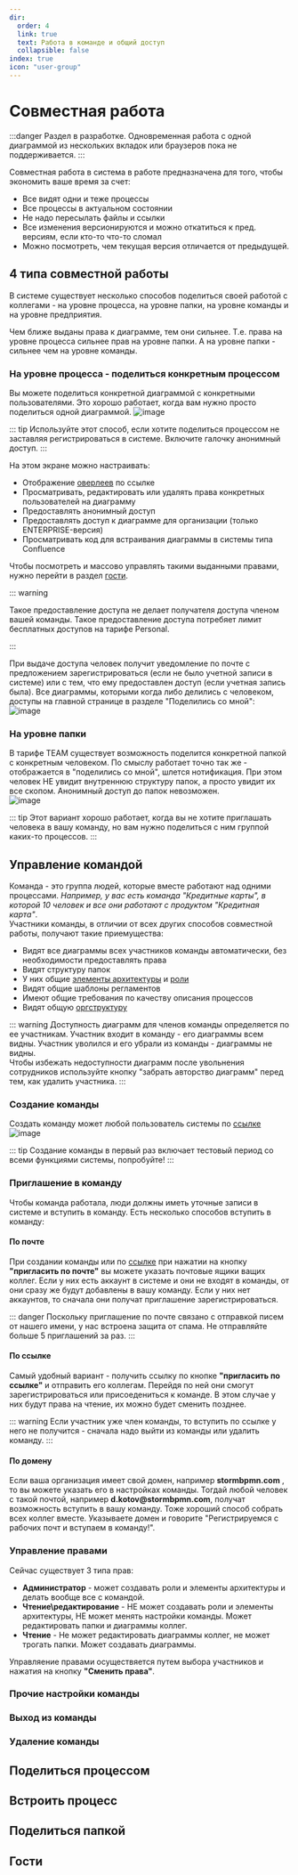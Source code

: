 ```yaml
---
dir:
  order: 4
  link: true
  text: Работа в команде и общий доступ
  collapsible: false
index: true
icon: "user-group"
---
```



# Совместная работа
:::danger
Раздел в разработке. Одновременная работа с одной диаграммой из нескольких вкладок или браузеров пока не поддерживается.
:::

Совместная работа в система в работе предназначена для того, чтобы экономить ваше время за счет:
- Все видят одни и теже процессы
- Все процессы в актуальном состоянии
- Не надо пересылать файлы и ссылки
- Все изменения версионируются и можно откатиться к пред. версиям, если кто-то что-то сломал
- Можно посмотреть, чем текущая версия отличается от предыдущей.

## 4 типа совместной работы
В системе существует несколько способов поделиться своей работой с коллегами - на уровне процесса, на уровне папки, на уровне команды и на уровне предприятия.  

 Чем ближе выданы права к диаграмме, тем они сильнее. Т.е. права на уровне процесса сильнее прав на уровне папки. А на уровне папки - сильнее чем на уровне команды.

### На уровне процесса - поделиться конкретным процессом 
Вы можете поделиться конкретной диаграммой с конкретными пользователями. Это хорошо работает, когда вам нужно просто поделиться одной диаграммой.
![image](share-diagram-1.png)

::: tip
Используйте этот способ, если хотите поделиться процессом не заставляя регистрироваться в системе. Включите галочку анонимный доступ.
:::

На этом экране можно настраивать:
- Отображение [оверлеев](../features/#меню-оверлеев)  по ссылке
- Просматривать, редактировать или удалять права конкретных пользователей на диаграмму
- Предоставлять анонимный доступ 
- Предоставлять доступ к диаграмме для организации (только ENTERPRISE-версия)
- Просматривать код для встраивания диаграммы в системы типа Confluence


Чтобы посмотреть и массово управлять такими выданными правами, нужно перейти в раздел [гости](https://stormbpmn.com/app/guests). 

::: warning

Такое предоставление доступа не делает получателя доступа членом вашей команды. Такое предоставление доступа потребяет лимит бесплатных доступов на тарифе Personal.

::: 

При выдаче доступа человек получит уведомление по почте с предложением зарегистрироваться (если не было учетной записи в системе) или с тем, что ему предоставлен доступ (если учетная запись была).
Все диаграммы, которыми когда либо делились с человеком, доступы на главной странице в разделе "Поделились со мной":  
![image](share-with-me.png)


### На уровне папки

В тарифе TEAM существует возможность поделится конкретной папкой с конкретным человеком. По смыслу работает точно так же  - отображается в "поделились со мной", шлется нотификация. При этом человек НЕ увидит внутреннюю структуру папок, а просто увидит их все скопом.  Анонимный доступ до папок невозможен.  
![image](share-folder.png)


::: tip
Этот вариант хорошо работает, когда вы не хотите приглашать человека в вашу команду, но вам нужно поделиться с ним группой каких-то процессов.
::: 

## Управление командой
Команда - это группа людей, которые вместе работают над одними процессами. _Например, у вас есть команда "Кредитные карты", в которой 10 человек и все они работают с продуктом "Кредитная карта"_.  
Участники команды, в отличии от всех других способов совместной работы, получают такие приемущества:
- Видят все диаграммы всех участников команды автоматически, без необходимости предоставлять права
- Видят структуру папок 
- У них общие [элементы архитектуры](../features/#элементы-архитектуры-1) и [роли](../features/#роли)
- Видят общие шаблоны регламентов
- Имеют общие требования по качеству описания процессов
- Видят общую [оргструктуру](../features/#огрструктура)

::: warning
Доступность диаграмм для членов команды определяется по ее участникам. Участник входит в команду - его диаграммы всем видны. Участник уволился и его убрали из команды - диаграммы не видны.  
Чтобы избежать недоступности диаграмм после увольнения сотрудников используйте кнопку "забрать авторство диаграмм" перед тем, как удалить участника.
:::

### Cоздание команды
Создать команду может любой пользователь системы по [ссылке](https://stormbpmn.com/app/team/)  
![image](create-team.png)

::: tip
Создание команды в первый раз включает тестовый период со всеми функциями системы, попробуйте!
:::

### Приглашение в команду
Чтобы команда работала, люди должны иметь уточные записи в системе и вступить в команду. Есть несколько способов вступить в команду:
#### По почте
При создании команды или по [ссылке](https://stormbpmn.com/app/team/) при нажатии на кнопку __"пригласить по почте"__ вы можете указать почтовые ящики ващих коллег. Если у них есть аккаунт в системе и они не входят в команды, от они сразу же будут добавлены в вашу команду. Если у них нет аккаунтов, то сначала они получат приглашение зарегистрироваться.

::: danger 
Поскольку приглашение по почте связано с отправкой писем от нашего имени, у нас встроена защита от спама. Не отправляйте больше 5 приглашений за раз.
::: 

#### По ссылке
Самый удобный вариант - получить ссылку по кнопке __"пригласить по ссылке"__ и отправить его коллегам. Перейдя по ней они смогут зарегистрироваться или присоедениться к команде. В этом случае у них будут права на чтение, их можно будет сменить позднее.  

::: warning
Если участник уже член команды, то вступить по ссылке у него не получится - сначала надо выйти из команды или удалить команду.
:::

#### По домену
Если ваша организация имеет свой домен, например __stormbpmn.com__  , то вы можете указать его в настройках команды. Тогдай любой человек с такой почтой, например __d.kotov@stormbpmn.com__, получат возможность вступить в вашу команду.  Тоже хороший способ собрать всех коллег вместе. Указываете домен и говорите "Регистрируемся с рабочих почт и вступаем в команду!".

### Управление правами
Сейчас существует 3 типа прав:
- __Администратор__ - может создавать роли и элементы архитектуры и делать вообще все с командой.
- __Чтение\редактирование__ - НЕ может создавать роли и элементы архитектуры, НЕ может менять настройки команды. Может редактировать папки и диаграммы коллег.
- __Чтение__ - Не может редактировать диаграммы коллег, не может трогать папки. Может создавать диаграммы.

Управляение правами осуществяется путем выбора участников и нажатия на кнопку **"Сменить права"**.

### Прочие настройки команды
### Выход из команды
### Удаление команды

## Поделиться процессом
## Встроить процесс
## Поделиться папкой
## Гости
